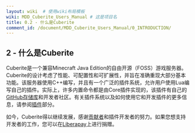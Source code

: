 ```yaml
---
layout: wiki  # 使用wiki布局模板
wiki: MDD_Cuberite_Users_Manual # 这是项目名
title: 0.2 - 什么是Cuberite
comment_id: /document/MDD_Cuberite_Users_Manual/0_INTRODUCTION/
---
```

## 2 - 什么是Cuberite

Cuberite是一个兼容Minecraft Java Edition的自由开源（FOSS）游戏服务器。Cuberite的设计考虑了性能、可配置性和可扩展性，并旨在准确重现大部分基本功能。该服务器使用C++编写，并且有一个广泛的插件系统，允许用户使用Lua编写自己的插件。实际上，许多内置命令都是由Core插件实现的，该插件有自己的[GitHub存储库](https://github.com/cuberite/Core)和开发者社区。有关插件系统以及如何使用它和开发插件的更多信息，请参阅[插件](/document/MDD_Cuberite_Users_Manual/2_CONFIGURATION_BASICS/2_5_PLUGINS)部分。

如今，Cuberite得以继续发展，感谢[贡献者](https://github.com/cuberite/cuberite/blob/master/CONTRIBUTORS)和插件开发者的努力。如果您想支持开发者的工作，您可以在[Liberapay](https://liberapay.com/Cuberite)上进行捐赠。
